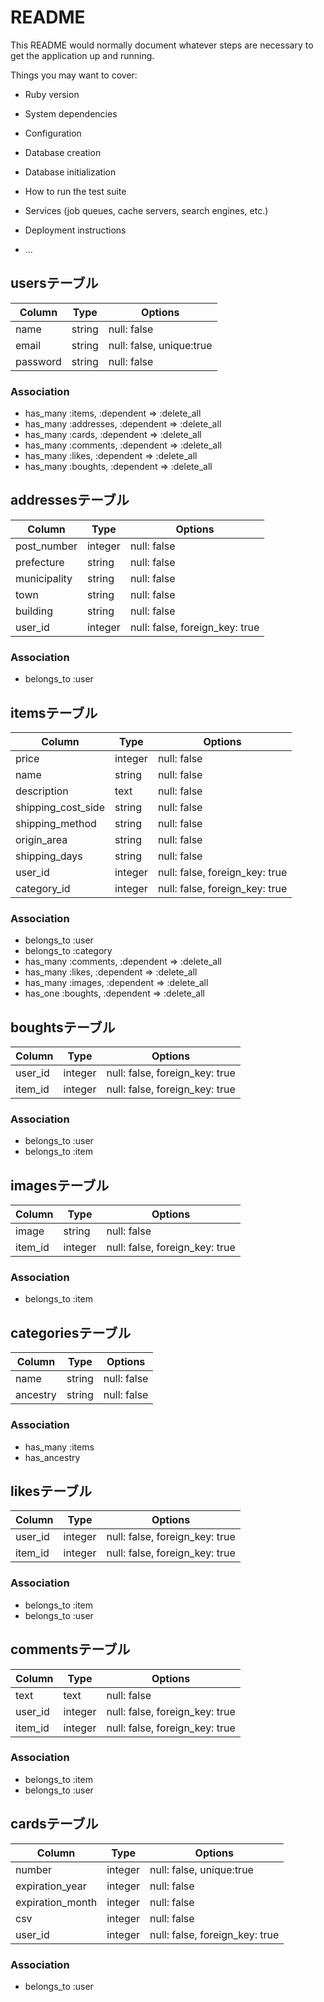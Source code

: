 # README

This README would normally document whatever steps are necessary to get the
application up and running.

Things you may want to cover:

* Ruby version

* System dependencies

* Configuration

* Database creation

* Database initialization

* How to run the test suite

* Services (job queues, cache servers, search engines, etc.)

* Deployment instructions

* ...

## usersテーブル
|Column|Type|Options|
|------|----|-------|
|name|string|null: false|
|email|string|null: false, unique:true|
|password|string|null: false|
### Association
- has_many :items, :dependent => :delete_all
- has_many :addresses, :dependent => :delete_all
- has_many :cards, :dependent => :delete_all
- has_many :comments, :dependent => :delete_all
- has_many :likes, :dependent => :delete_all
- has_many :boughts, :dependent => :delete_all 

## addressesテーブル
|Column|Type|Options|
|------|----|-------|
|post_number|integer|null: false|
|prefecture|string|null: false|
|municipality|string|null: false|
|town|string|null: false|
|building|string|null: false|
|user_id|integer|null: false, foreign_key: true|
### Association
- belongs_to :user

## itemsテーブル
|Column|Type|Options|
|------|----|-------|
|price|integer|null: false|
|name|string|null: false|
|description|text|null: false|
|shipping_cost_side|string|null: false|
|shipping_method|string|null: false|
|origin_area|string|null: false|
|shipping_days|string|null: false|
|user_id|integer|null: false, foreign_key: true|
|category_id|integer|null: false, foreign_key: true|
### Association
- belongs_to :user
- belongs_to :category
- has_many :comments, :dependent => :delete_all
- has_many :likes, :dependent => :delete_all
- has_many :images, :dependent => :delete_all
- has_one :boughts, :dependent => :delete_all

## boughtsテーブル
|Column|Type|Options|
|------|----|-------|
|user_id|integer|null: false, foreign_key: true|
|item_id|integer|null: false, foreign_key: true|
### Association
- belongs_to :user
- belongs_to :item

## imagesテーブル
|Column|Type|Options|
|------|----|-------|
|image|string|null: false|
|item_id|integer|null: false, foreign_key: true|
### Association
- belongs_to :item

## categoriesテーブル
|Column|Type|Options|
|------|----|-------|
|name|string|null: false|
|ancestry|string|null: false|
### Association
- has_many :items
- has_ancestry

## likesテーブル
|Column|Type|Options|
|------|----|-------|
|user_id|integer|null: false, foreign_key: true|
|item_id|integer|null: false, foreign_key: true|
### Association
- belongs_to :item
- belongs_to :user

## commentsテーブル
|Column|Type|Options|
|------|----|-------|
|text|text|null: false|
|user_id|integer|null: false, foreign_key: true|
|item_id|integer|null: false, foreign_key: true|
### Association
- belongs_to :item
- belongs_to :user

## cardsテーブル
|Column|Type|Options|
|------|----|-------|
|number|integer|null: false, unique:true|
|expiration_year|integer|null: false|
|expiration_month|integer|null: false|
|csv|integer|null: false|
|user_id|integer|null: false, foreign_key: true|
### Association
- belongs_to :user